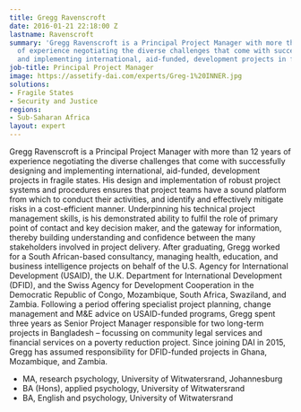 ```yaml
---
title: Gregg Ravenscroft
date: 2016-01-21 22:18:00 Z
lastname: Ravenscroft
summary: 'Gregg Ravenscroft is a Principal Project Manager with more than 12 years
  of experience negotiating the diverse challenges that come with successfully designing
  and implementing international, aid-funded, development projects in fragile states. '
job-title: Principal Project Manager
image: https://assetify-dai.com/experts/Greg-1%20INNER.jpg
solutions:
- Fragile States
- Security and Justice
regions:
- Sub-Saharan Africa
layout: expert
---
```


Gregg Ravenscroft is a Principal Project Manager with more than 12 years of experience negotiating the diverse challenges that come with successfully designing and implementing international, aid-funded, development projects in fragile states. His design and implementation of robust project systems and procedures ensures that project teams have a sound platform from which to conduct their activities, and identify and effectively mitigate risks in a cost-efficient manner. Underpinning his technical project management skills, is his demonstrated ability to fulfil the role of primary point of contact and key decision maker, and the gateway for information, thereby building understanding and confidence between the many stakeholders involved in project delivery. After graduating, Gregg worked for a South African-based consultancy, managing health, education, and business intelligence projects on behalf of the U.S. Agency for International Development (USAID), the U.K. Department for International Development (DFID), and the Swiss Agency for Development Cooperation in the Democratic Republic of Congo, Mozambique, South Africa, Swaziland, and Zambia. Following a period offering specialist project planning, change management and M&E advice on USAID-funded programs, Gregg spent three years as Senior Project Manager responsible for two long-term projects in Bangladesh – focussing on community legal services and financial services on a poverty reduction project. Since joining DAI in 2015, Gregg has assumed responsibility for DFID-funded projects in Ghana, Mozambique, and Zambia.

* MA, research psychology, University of Witwatersrand, Johannesburg
* BA (Hons), applied psychology, University of Witwatersrand
* BA, English and psychology, University of Witwatersrand
